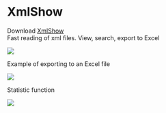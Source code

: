 # XmlShow
Download <a href='http://jobtools.ru/xmlshow/'>XmlShow</a><br>
Fast reading of xml files. View, search, export to Excel

<img src='http://jobtools.ru/other/xmlshow.png'>

Example of exporting to an Excel file

<img src='http://jobtools.ru/other/xmlshow_export.png'>

Statistic function

<img src='http://jobtools.ru/other/xmlshow_stat.png'>
